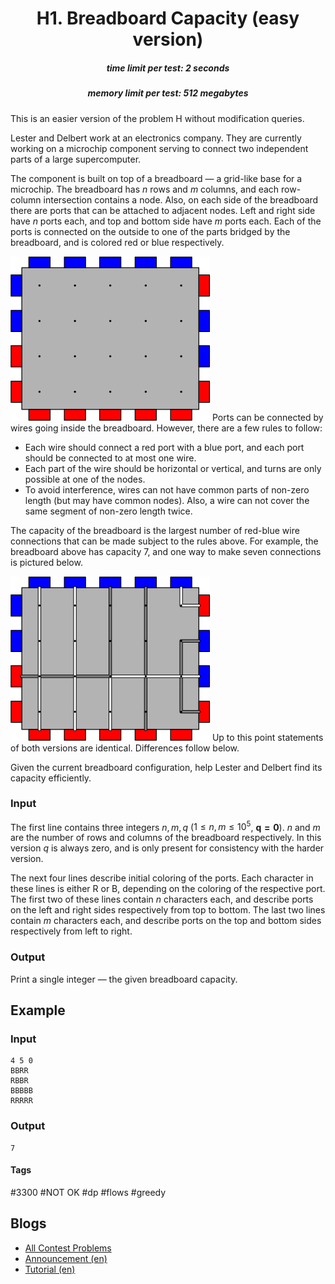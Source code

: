 <h1 style='text-align: center;'> H1. Breadboard Capacity (easy version)</h1>

<h5 style='text-align: center;'>time limit per test: 2 seconds</h5>
<h5 style='text-align: center;'>memory limit per test: 512 megabytes</h5>

This is an easier version of the problem H without modification queries.

Lester and Delbert work at an electronics company. They are currently working on a microchip component serving to connect two independent parts of a large supercomputer.

The component is built on top of a breadboard — a grid-like base for a microchip. The breadboard has $n$ rows and $m$ columns, and each row-column intersection contains a node. Also, on each side of the breadboard there are ports that can be attached to adjacent nodes. Left and right side have $n$ ports each, and top and bottom side have $m$ ports each. Each of the ports is connected on the outside to one of the parts bridged by the breadboard, and is colored red or blue respectively.

 ![](images/e6a12a78bc56706cf5c95fdc316ea249219fb133.png) Ports can be connected by wires going inside the breadboard. However, there are a few rules to follow:

* Each wire should connect a red port with a blue port, and each port should be connected to at most one wire.
* Each part of the wire should be horizontal or vertical, and turns are only possible at one of the nodes.
* To avoid interference, wires can not have common parts of non-zero length (but may have common nodes). Also, a wire can not cover the same segment of non-zero length twice.

The capacity of the breadboard is the largest number of red-blue wire connections that can be made subject to the rules above. For example, the breadboard above has capacity $7$, and one way to make seven connections is pictured below.

 ![](images/529a6ec6323f826da5a530372962049e6cb652a8.png) Up to this point statements of both versions are identical. Differences follow below.

Given the current breadboard configuration, help Lester and Delbert find its capacity efficiently.

### Input

The first line contains three integers $n, m, q$ ($1 \leq n, m \leq 10^5$, $\pmb{q = 0}$). $n$ and $m$ are the number of rows and columns of the breadboard respectively. In this version $q$ is always zero, and is only present for consistency with the harder version.

The next four lines describe initial coloring of the ports. Each character in these lines is either R or B, depending on the coloring of the respective port. The first two of these lines contain $n$ characters each, and describe ports on the left and right sides respectively from top to bottom. The last two lines contain $m$ characters each, and describe ports on the top and bottom sides respectively from left to right.

### Output

Print a single integer — the given breadboard capacity.

## Example

### Input


```text
4 5 0
BBRR
RBBR
BBBBB
RRRRR
```
### Output


```text
7
```


#### Tags 

#3300 #NOT OK #dp #flows #greedy 

## Blogs
- [All Contest Problems](../Codeforces_Global_Round_8.md)
- [Announcement (en)](../blogs/Announcement_(en).md)
- [Tutorial (en)](../blogs/Tutorial_(en).md)

